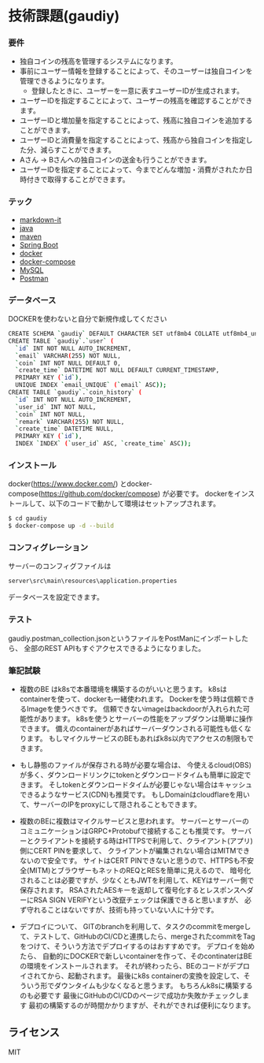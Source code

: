 # 技術課題(gaudiy)


### 要件

  - 独自コインの残高を管理するシステムになります。
  - 事前にユーザー情報を登録することによって、そのユーザーは独自コインを管理できるようになります。
      - 登録したときに、ユーザーを一意に表すユーザーIDが生成されます。
  - ユーザーIDを指定することによって、ユーザーの残高を確認することができます。
  - ユーザーIDと増加量を指定することによって、残高に独自コインを追加することができます。
  - ユーザーIDと消費量を指定することによって、残高から独自コインを指定した分、減らすことができます。
  - Aさん → Bさんへの独自コインの送金も行うことができます。
  - ユーザーIDを指定することによって、今までどんな増加・消費がされたか日時付きで取得することができます。

### テック

* [markdown-it](https://github.com/markdown-it/markdown-it)
* [java](https://www.java.com/)
* [maven](https://maven.apache.org/)
* [Spring Boot](https://spring.io/projects/spring-boot)
* [docker](https://www.docker.com/)
* [docker-compose](https://github.com/docker/compose)
* [MySQL](https://www.mysql.com/)
* [Postman](https://www.postman.com/)

### データベース

DOCKERを使わないと自分で新規作成してください

```sh
CREATE SCHEMA `gaudiy` DEFAULT CHARACTER SET utf8mb4 COLLATE utf8mb4_unicode_ci ;
CREATE TABLE `gaudiy`.`user` (
  `id` INT NOT NULL AUTO_INCREMENT,
  `email` VARCHAR(255) NOT NULL,
  `coin` INT NOT NULL DEFAULT 0,
  `create_time` DATETIME NOT NULL DEFAULT CURRENT_TIMESTAMP,
  PRIMARY KEY (`id`),
  UNIQUE INDEX `email_UNIQUE` (`email` ASC));
CREATE TABLE `gaudiy`.`coin_history` (
  `id` INT NOT NULL AUTO_INCREMENT,
  `user_id` INT NOT NULL,
  `coin` INT NOT NULL,
  `remark` VARCHAR(255) NOT NULL,
  `create_time` DATETIME NULL,
  PRIMARY KEY (`id`),
  INDEX `INDEX` (`user_id` ASC, `create_time` ASC));


```

### インストール

docker(https://www.docker.com/) とdocker-compose(https://github.com/docker/compose) が必要です。
dockerをインストールして、以下のコードで動かして環境はセットアップされます。

```sh
$ cd gaudiy
$ docker-compose up -d --build
```

### コンフィグレーション

サーバーのコンフィグファイルは
```sh
server\src\main\resources\application.properties
```

データベースを設定できます。


### テスト
gaudiy.postman_collection.jsonというファイルをPostManにインポートしたら、
全部のREST APIもすぐアクセスできるようになりました。


### 筆記試験

  - 複数のBE はk8sで本番環境を構築するのがいいと思うます。
    k8sはcontainerを使って、dockerも一緒使われます。
    Dockerを使う時は信頼できるImageを使うべきです。
    信頼できないimageはbackdoorが入れられた可能性があります。
    k8sを使うとサーバーの性能をアップダウンは簡単に操作できます。
    備えのcontainerがあればサーバーダウンされる可能性も低くなります。
    もしマイクルサービスのBEもあればk8s以内でアクセスの制限もできます。

  - もし静態のファイルが保存される時が必要な場合は、
    今使えるcloud(OBS)が多く、ダウンロードリンクにtokenとダウンロードタイムも簡単に設定できます。
    そしtokenとダウンロードタイムが必要じゃない場合はキャッシュできるようなサービス(CDN)も推奨です。
    もしDomainはcloudflareを用いて、サーバーのIPをproxyにして隠されることもできます。

  - 複数のBEに複数はマイクルサービスと思われます。
    サーバーとサーバーのコミュニケーションはGRPC+Protobufで接続することも推奨です。
    サーバーとクライアントを接続する時はHTTPSで利用して、クライアント(アプリ)側にCERT PINを要求して、
    クライアントが編集されない場合はMITMできないので安全です。
    サイトはCERT PINできないと思うので、HTTPSも不安全(MITM)とブラウザーもネットのREQとRESを簡単に見えるので、
    暗号化されることは必要ですが、少なくともJWTを利用して、KEYはサーバー側で保存されます。
    RSAされたAESキーを返却して復号化するとレスポンスヘダーにRSA SIGN VERIFYという改竄チェックは保護できると思いますが、
    必ず守れることはないですが、技術も持っていない人に十分です。

  - デプロイについて、
    GITのbranchを利用して、タスクのcommitをmergeして、テストして、GitHubのCI/CDと連携したら、mergeされたcommitをTagをつけて、そういう方法でデプロイするのはおすすめです。
    デプロイを始めたら、
    自動的にDOCKERで新しいcontainerを作って、そのcontinaterはBEの環境をインストールされます。
    それが終わったら、BEのコードがデプロイされてから、起動されます。
    最後にk8s containerの変換を設定して、そういう形でダウンタイムも少なくなると思うます。
    もちろんk8sに構築するのも必要です
    最後にGitHubのCI/CDのページで成功か失敗かチェックします
    最初の構築するのが時間かかりますが、それができれば便利になります。



ライセンス
----

MIT
